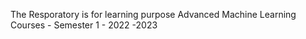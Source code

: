 The Resporatory is for learning purpose
Advanced Machine Learning Courses - Semester 1 - 2022 -2023
